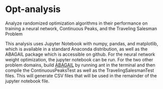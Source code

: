 # Opt-analysis
Analyze randomized optimization algorithms in their performance on training a neural network, Continuous Peaks, and the Traveling Salesman Problem

This analysis uses Jupyter Notebook with numpy, pandas, and matplotlib, which is available in a standard Anaconda distribution,  as well as the ABAGAIL package which is accessible on github. For the neural network weight optimization, the jupyter notebook can be run. For the two other problem domains, build [ABAGAIL](https://github.com/arolihas/ABAGAIL) by running ant in the terminal and then compile the ContinuousPeaksTest as well as the TravelingSalesmanTest files. This will generate CSV files that will be used in the remainder of the jupyter notebook file.   
